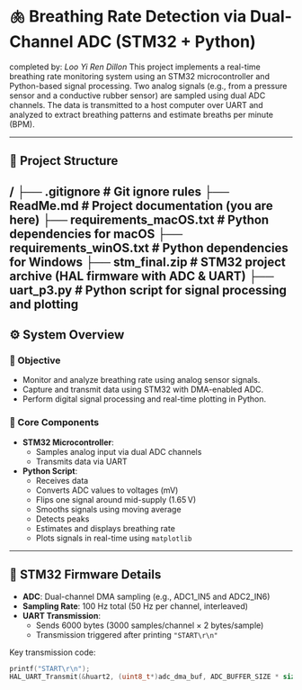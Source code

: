 # 🫁 Breathing Rate Detection via Dual-Channel ADC (STM32 + Python)
completed by: *Loo Yi Ren Dillon*
This project implements a real-time breathing rate monitoring system using an STM32 microcontroller and Python-based signal processing. Two analog signals (e.g., from a pressure sensor and a conductive rubber sensor) are sampled using dual ADC channels. The data is transmitted to a host computer over UART and analyzed to extract breathing patterns and estimate breaths per minute (BPM).

---

## 📁 Project Structure

/
├── .gitignore                    # Git ignore rules
├── ReadMe.md                     # Project documentation (you are here)
├── requirements_macOS.txt        # Python dependencies for macOS
├── requirements_winOS.txt        # Python dependencies for Windows
├── stm_final.zip                 # STM32 project archive (HAL firmware with ADC & UART)
├── uart_p3.py                    # Python script for signal processing and plotting
---

## ⚙️ System Overview

### 🎯 Objective

- Monitor and analyze breathing rate using analog sensor signals.
- Capture and transmit data using STM32 with DMA-enabled ADC.
- Perform digital signal processing and real-time plotting in Python.

### 🧠 Core Components

- **STM32 Microcontroller**:
  - Samples analog input via dual ADC channels
  - Transmits data via UART
- **Python Script**:
  - Receives data
  - Converts ADC values to voltages (mV)
  - Flips one signal around mid-supply (1.65 V)
  - Smooths signals using moving average
  - Detects peaks
  - Estimates and displays breathing rate
  - Plots signals in real-time using `matplotlib`

---

## 🔌 STM32 Firmware Details

- **ADC**: Dual-channel DMA sampling (e.g., ADC1_IN5 and ADC2_IN6)
- **Sampling Rate**: 100 Hz total (50 Hz per channel, interleaved)
- **UART Transmission**:
  - Sends 6000 bytes (3000 samples/channel × 2 bytes/sample)
  - Transmission triggered after printing `"START\r\n"`

Key transmission code:

```c
printf("START\r\n");
HAL_UART_Transmit(&huart2, (uint8_t*)adc_dma_buf, ADC_BUFFER_SIZE * sizeof(uint16_t), HAL_MAX_DELAY);
